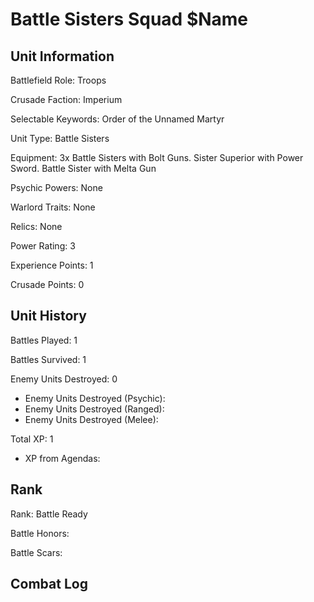 Battle Sisters Squad $Name
====

Unit Information
----

Battlefield Role: Troops

Crusade Faction: Imperium

Selectable Keywords: Order of the Unnamed Martyr

Unit Type: Battle Sisters

Equipment: 3x Battle Sisters with Bolt Guns. Sister Superior with Power Sword. Battle Sister with Melta Gun

Psychic Powers: None

Warlord Traits: None

Relics: None

Power Rating: 3

Experience Points: 1

Crusade Points: 0


Unit History
---
Battles Played: 1

Battles Survived: 1

Enemy Units Destroyed: 0
* Enemy Units Destroyed (Psychic):
* Enemy Units Destroyed (Ranged):
* Enemy Units Destroyed (Melee):

Total XP: 1
* XP from Agendas:

Rank
----
Rank: Battle Ready

Battle Honors:

Battle Scars:


Combat Log
---
